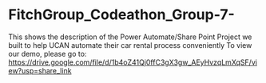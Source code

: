 # FitchGroup_Codeathon_Group-7-
This shows the description of the Power Automate/Share Point Project we built to help UCAN automate their car rental process conveniently
To view our demo, please go to: https://drive.google.com/file/d/1b4oZ41Qj0ffC3gX3gw_AEyHvzqLmXqSF/view?usp=share_link
